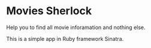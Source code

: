 # Movies Sherlock

Help you to find all movie inforamation and nothing else.

This is a simple app in Ruby framework Sinatra.
